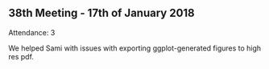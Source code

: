 38th Meeting - 17th of January 2018
----
Attendance: 3

We helped Sami with issues with exporting ggplot-generated figures to high res pdf.
